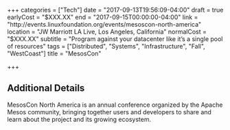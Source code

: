 +++
categories = ["Tech"]
date = "2017-09-13T19:56:09-04:00"
draft = true
earlyCost = "$XXX.XX"
end = "2017-09-15T00:00:00-04:00"
link = "http://events.linuxfoundation.org/events/mesoscon-north-america"
location = "JW Marriott LA Live, Los Angeles, California"
normalCost = "$XXX.XX"
subtitle = "Program against your datacenter like it’s a single pool of resources"
tags = ["Distributed", "Systems", "Infrastructure", "Fall", "WestCoast"]
title = "MesosCon"

+++
<!--more-->

## Additional Details

MesosCon North America is an annual conference organized by the Apache Mesos community, bringing together users and developers to share and learn about the project and its growing ecosystem.